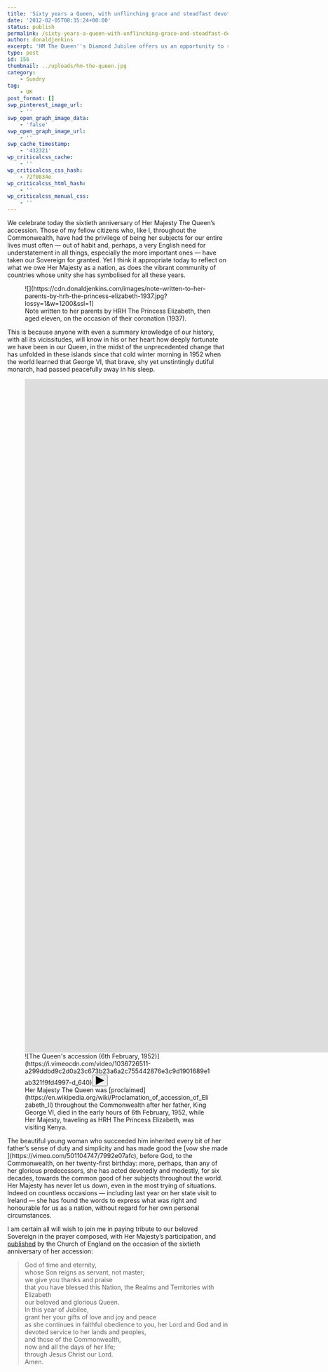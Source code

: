 ```yaml
---
title: 'Sixty years a Queen, with unflinching grace and steadfast devotion to duty'
date: '2012-02-05T08:35:24+00:00'
status: publish
permalink: /sixty-years-a-queen-with-unflinching-grace-and-steadfast-devotion-to-duty
author: donaldjenkins
excerpt: 'HM The Queen''s Diamond Jubilee offers us an opportunity to reflect on a life devoted entirely to the service of her peoples both in the United Kingdom and in the Commonwealth.'
type: post
id: 156
thumbnail: ../uploads/hm-the-queen.jpg
category:
    - Sundry
tag:
    - UK
post_format: []
swp_pinterest_image_url:
    - ''
swp_open_graph_image_data:
    - 'false'
swp_open_graph_image_url:
    - ''
swp_cache_timestamp:
    - '432321'
wp_criticalcss_cache:
    - ''
wp_criticalcss_css_hash:
    - 72f0834e
wp_criticalcss_html_hash:
    - ''
wp_criticalcss_manual_css:
    - ''
---
```

We celebrate today the sixtieth anniversary of Her Majesty The Queen’s accession. Those of my fellow citizens who, like I, throughout the Commonwealth, have had the privilege of being her subjects for our entire lives must often — out of habit and, perhaps, a very English need for understatement in all things, especially the more important ones — have taken our Sovereign for granted. Yet I think it appropriate today to reflect on what we owe Her Majesty as a nation, as does the vibrant community of countries whose unity she has symbolised for all these years.

<figure> ![](https://cdn.donaldjenkins.com/images/note-written-to-her-parents-by-hrh-the-princess-elizabeth-1937.jpg?lossy=1&w=1200&ssl=1)<figcaption>Note written to her parents by HRH The Princess Elizabeth, then aged eleven, on the occasion of their coronation (1937).</figcaption></figure>This is because anyone with even a summary knowledge of our history, with all its vicissitudes, will know in his or her heart how deeply fortunate we have been in our Queen, in the midst of the unprecedented change that has unfolded in these islands since that cold winter morning in 1952 when the world learned that George VI, that brave, shy yet unstintingly dutiful monarch, had passed peacefully away in his sleep.

<figure class="video"><div class="arve wp-block-nextgenthemes-arve aligncenter arve-hover-effect-darken" data-fullscreen="enabled-exit" data-mode="lazyload" data-oembed="1" data-provider="vimeo" data-reset-after-played="" data-volume="100" id="arve-vimeo-5011047266430756e4ffe7799910016" style="max-width:2048px;"><span class="arve-inner"><span class="arve-embed arve-embed--has-aspect-ratio" style="aspect-ratio: 4 / 3"><span class="arve-ar" style="padding-top:75.000000%"></span><noscript class="arve-noscript"><iframe allow="accelerometer; autoplay; clipboard-write; encrypted-media; gyroscope; picture-in-picture" allowfullscreen="" class="arve-iframe fitvidsignore" data-arve="arve-vimeo-5011047266430756e4ffe7799910016" data-src-no-ap="https://player.vimeo.com/video/501104726?h=72e1dd8a02&dnt=1&app_id=122963&html5=1&title=1&byline=0&portrait=0&autoplay=0" frameborder="0" height="1536" sandbox="allow-scripts allow-same-origin allow-presentation allow-forms" scrolling="no" src="https://player.vimeo.com/video/501104726?h=72e1dd8a02&dnt=1&app_id=122963&html5=1&title=1&byline=0&portrait=0&autoplay=1" title="The Queen's accession (6th February, 1952)" width="2048"></iframe></noscript>![The Queen's accession (6th February, 1952)](https://i.vimeocdn.com/video/1036726511-a299ddbd9c2d0a23c673b23a6a2c755442876e3c9d1901689e1ab321f9fd4997-d_640)<button aria-label="Play video" class="arve-play-btn arve-play-btn--vimeo" data-target="#arve-vimeo-5011047266430756e4ffe7799910016" role="button" type="button"><span class="arve-play-btn-inner"><svg aria-hidden="true" class="arve-play-svg arve-play-svg--vimeo" focusable="false" viewbox="0 0 20 20" width="20"> <polygon points="1,0 20,10 1,20"></polygon></svg></span></button></span></span><script type="application/ld+json">{"@context":"http:\/\/schema.org\/","@id":"https:\/\/www.donaldjenkins.com\/the-absurdity-of-brexit\/#arve-vimeo-5011047266430756e4ffe7799910016","type":"VideoObject","embedURL":"https:\/\/player.vimeo.com\/video\/501104726?h=72e1dd8a02&dnt=1&app_id=122963&html5=1&title=1&byline=0&portrait=0&autoplay=1","name":"The Queen&#039;s accession (6th February, 1952)","thumbnailUrl":"https:\/\/i.vimeocdn.com\/video\/1036726511-a299ddbd9c2d0a23c673b23a6a2c755442876e3c9d1901689e1ab321f9fd4997-d_640","uploadDate":"2016-06-19T11:50:32+00:00","author":"Donald Jenkins","duration":"PT7M51S","description":"Her Majesty The Queen was proclaimed throughout the Commonwealth after her father, King George VI, died in the early hours of 6th February, 1952, while Her Majesty, traveling as HRH The Princess Elizabeth, was visiting Kenya."}</script></div><figcaption>Her Majesty The Queen was [proclaimed](https://en.wikipedia.org/wiki/Proclamation_of_accession_of_Elizabeth_II) throughout the Commonwealth after her father, King George VI, died in the early hours of 6th February, 1952, while Her Majesty, traveling as HRH The Princess Elizabeth, was visiting Kenya.</figcaption></figure>The beautiful young woman who succeeded him inherited every bit of her father’s sense of duty and simplicity and has made good the <span class="arve wp-block-nextgenthemes-arve aligncenter" data-fullscreen="enabled-exit" data-mode="link-lightbox" data-oembed="1" data-provider="vimeo" data-reset-after-played="" data-volume="100" hidden="" id="arve-vimeo-5011047476430756e7215f783447927" style="max-width:2048px;"><span class="arve-inner"><span class="arve-embed arve-embed--has-aspect-ratio" style="aspect-ratio: 4 / 3"><span class="arve-ar" style="padding-top:75.000000%"></span><noscript class="arve-noscript"><iframe allow="accelerometer; autoplay; clipboard-write; encrypted-media; gyroscope; picture-in-picture" allowfullscreen="" class="arve-iframe fitvidsignore" data-arve="arve-vimeo-5011047476430756e7215f783447927" data-src-no-ap="https://player.vimeo.com/video/501104747?h=7992e07afc&dnt=1&app_id=122963&html5=1&title=1&byline=0&portrait=0&autoplay=0" frameborder="0" height="1536" sandbox="allow-scripts allow-same-origin allow-presentation allow-forms" scrolling="no" src="https://player.vimeo.com/video/501104747?h=7992e07afc&dnt=1&app_id=122963&html5=1&title=1&byline=0&portrait=0&autoplay=1" title="vow she made" width="2048"></iframe></noscript></span></span><script type="application/ld+json">{"@context":"http:\/\/schema.org\/","@id":"https:\/\/www.donaldjenkins.com\/the-absurdity-of-brexit\/#arve-vimeo-5011047476430756e7215f783447927","type":"VideoObject","embedURL":"https:\/\/player.vimeo.com\/video\/501104747?h=7992e07afc&dnt=1&app_id=122963&html5=1&title=1&byline=0&portrait=0&autoplay=1","name":"vow she made","thumbnailUrl":"https:\/\/i.vimeocdn.com\/video\/1036726472-58b557f9e4a42ddf6222daefa0442dea74f3a1b5979b881e1ec2e415812cfffe-d_640","uploadDate":"2016-06-19T11:50:32+00:00","author":"Donald Jenkins","duration":"PT7M35S","description":"&quot;I declare before you all that my whole life whether it be long or short shall be devoted to your service and the service of our great imperial family to which we all belong.&quot;  On her twenty-first birthday, 21 April 1947, Princess Elizabeth was with her parents and younger sister on a tour of South Africa. In a speech broadcast on the radio from Cape Town, the Princess dedicated her life to the service of the Commonwealth."}</script></span>[vow she made ](https://vimeo.com/501104747/7992e07afc), before God, to the Commonwealth, on her twenty-first birthday: more, perhaps, than any of her glorious predecessors, she has acted devotedly and modestly, for six decades, towards the common good of her subjects throughout the world. Her Majesty has never let us down, even in the most trying of situations. Indeed on countless occasions — including last year on her state visit to Ireland — she has found the words to express what was right and honourable for us as a nation, without regard for her own personal circumstances.

I am certain all will wish to join me in paying tribute to our beloved Sovereign in the prayer composed, with Her Majesty’s participation, and [published](https://www.donaldjenkins.com/documents/diamond-jubilee-liturgical-resources.pdf) by the Church of England on the occasion of the sixtieth anniversary of her accession:

> God of time and eternity,  
>  whose Son reigns as servant, not master;  
>  we give you thanks and praise  
>  that you have blessed this Nation, the Realms and Territories with Elizabeth  
>  our beloved and glorious Queen.  
>  In this year of Jubilee,  
>  grant her your gifts of love and joy and peace  
>  as she continues in faithful obedience to you, her Lord and God and in devoted service to her lands and peoples,  
>  and those of the Commonwealth,  
>  now and all the days of her life;  
>  through Jesus Christ our Lord.  
>  Amen.